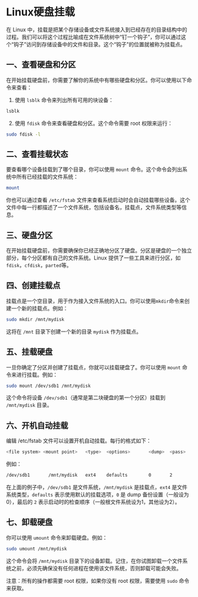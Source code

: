# Linux硬盘挂载

在 Linux 中，挂载是把某个存储设备或文件系统接入到已经存在的目录结构中的过程。我们可以将这个过程比喻成在文件系统树中“钉一个钩子”，你可以通过这个“钩子”访问到存储设备中的文件和目录。这个“钩子”的位置就被称为挂载点。

## 一、查看硬盘和分区

在开始挂载硬盘前，你需要了解你的系统中有哪些硬盘和分区。你可以使用以下命令来查看：

1. 使用 `lsblk` 命令来列出所有可用的块设备：

```bash
lsblk
```

2. 使用 `fdisk` 命令来查看硬盘和分区。这个命令需要 root 权限来运行：

```bash
sudo fdisk -l
```

## 二、查看挂载状态

要查看哪个设备挂载到了哪个目录，你可以使用 `mount` 命令。这个命令会列出系统中所有已经挂载的文件系统：

```bash
mount
```

你也可以通过查看 `/etc/fstab` 文件来查看系统启动时会自动挂载哪些设备。这个文件中每一行都描述了一个文件系统，包括设备名，挂载点，文件系统类型等信息。

## 三、硬盘分区

在开始挂载硬盘前，你需要确保你已经正确地分区了硬盘。分区是硬盘的一个独立部分，每个分区都有自己的文件系统。Linux 提供了一些工具来进行分区，如 `fdisk`，`cfdisk`，`parted`等。

## 四、创建挂载点

挂载点是一个空目录，用于作为接入文件系统的入口。你可以使用`mkdir`命令来创建一个新的挂载点。例如：

```bash
sudo mkdir /mnt/mydisk
```

这将在 `/mnt` 目录下创建一个新的目录 `mydisk` 作为挂载点。

## 五、挂载硬盘

一旦你确定了分区并创建了挂载点，你就可以挂载硬盘了。你可以使用 `mount` 命令来进行挂载。例如：

```bash
sudo mount /dev/sdb1 /mnt/mydisk
```

这个命令将设备 `/dev/sdb1`（通常是第二块硬盘的第一个分区）挂载到 `/mnt/mydisk` 目录。

## 六、开机自动挂载

编辑 /etc/fstab 文件可以设置开机自动挂载。每行的格式如下：

```bash
<file system> <mount point>   <type>  <options>       <dump>  <pass>
```

例如：

```bash
/dev/sdb1       /mnt/mydisk   ext4    defaults        0       2
```

在上面的例子中，`/dev/sdb1` 是文件系统，`/mnt/mydisk` 是挂载点，`ext4` 是文件系统类型，`defaults` 表示使用默认的挂载选项，`0` 是 dump 备份设置（一般设为0），最后的 `2` 表示启动时的检查顺序（一般根文件系统设为1，其他设为2）。

## 七、卸载硬盘

你可以使用 `umount` 命令来卸载硬盘。例如：

```bash
sudo umount /mnt/mydisk
```

这个命令会将 `/mnt/mydisk` 目录下的设备卸载。记住，在你试图卸载一个文件系统之前，必须先确保没有任何进程在使用该文件系统，否则卸载可能会失败。

注意：所有的操作都需要 root 权限，如果你没有 root 权限，需要使用 `sudo` 命令来获取。